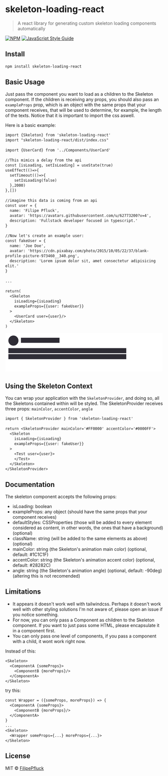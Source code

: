 # skeleton-loading-react

> A react library for generating custom skeleton loading components automatically

[![NPM](https://img.shields.io/npm/v/react-skeleton-loading.svg)](https://www.npmjs.com/package/react-skeleton-loading) [![JavaScript Style Guide](https://img.shields.io/badge/code_style-standard-brightgreen.svg)](https://standardjs.com)

## Install

```bash
npm install skeleton-loading-react
```

## Basic Usage 

Just pass the component you want to load as a children to the Skeleton component. 
If the children is receiving any props, you should also pass an `exampleProps` prop, which is an object with the same props that your component receives, 
that will be used to determine, for example, the length of the texts. Notice that it is important to import the css aswell.

Here is a basic example: 
```
import {Skeleton} from 'skeleton-loading-react'
import "skeleton-loading-react/dist/index.css"

import {UserCard} from '../Components/UserCard'

//This mimics a delay from the api
const [isLoading, setIsLoading] = useState(true)
useEffect(()=>{
  setTimeout(()=>{
    setIsLoading(false)
  },2000)
},[])

//imagine this data is coming from an api
const user = {
  name: 'Filipe Pfluck',
  avatar: 'https://avatars.githubusercontent.com/u/62773200?v=4',
  description: 'Fullstack developer focused in typescript.'
}

//Now let's create an example user:
const fakeUser = {
  name: 'Joe Doe',
  avatar: 'https://cdn.pixabay.com/photo/2015/10/05/22/37/blank-profile-picture-973460__340.png',
  description: 'Lorem ipsum dolor sit, amet consectetur adipisicing elit.'
}

...

return(
  <Skeleton
    isLoading={isLoading}
    exampleProps={{user: fakeUser}}
  >
    <UserCard user={user}/>
  </Skeleton>
)
```

![GIF example](https://github.com/FilipePfluck/react-skeleton-loading/blob/main/skeleton.gif)

## Using the Skeleton Context

You can wrap your application with the `SkeletonProvider`, and doing so, all the Skeletons contained within will be styled. 
The SkeletonProvider receives three props: `mainColor`, `accentColor`, `angle`

```
import { SkeletonProvider } from 'skeleton-loading-react'

return <SkeletonProvider mainColor='#FF0000' accentColor='#0000FF'>
  <Skeleton 
    isLoading={isLoading} 
    exampleProps={{user: fakeUser}}
  >
    <Test user={user}>
    </Test>
  </Skeleton>
</SkeletonProvider>
```

## Documentation 

The skeleton component accepts the following props: 
- isLoading: boolean
- exampleProps: any object (should have the same props that your component receives)
- defaultStyles: CSSProperties (those will be added to every element considered as content, in other words, the ones that have a background) (optional)
- className: string (will be added to the same elements as above) (optional)
- mainColor: string (the Skeleton's animation main color) (optional, default: #1C1C1F)
- accentColor: string (the Skeleton's animation accent color) (optional, default: #28282C)
- angle: string (the Skeleton's animation angle) (optional, default: -90deg) (altering this is not recomended)

## Limitations

- It appears it doesn't work well with tailwindcss. Perhaps it doesn't work well with other styling solutions I'm not aware of, please open an issue if you notice something.
- For now, you can only pass a Component as children to the Skeleton component. If you want to just pass some HTML, please encapsulate it in a component first.
- You can only pass one level of components, if you pass a component with a child, it wont work right now.

Instead of this:
```
<Skeleton>
  <ComponentA {someProps}>
    <ComponentB {moreProps}/>
  </ComponentA>
</Skeleton>
```

try this:
```
const Wrapper = ({someProps, moreProps}) => {
  <ComponentA {someProps}>
    <ComponentB {moreProps}/>
  </ComponentA>
}
...
<Skeleton>
  <Wrapper someProps={...} moreProps={...}>
</Skeleton>
```

## License

MIT © [FilipePfluck](https://github.com/FilipePfluck)
